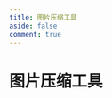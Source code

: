 ```yaml
---
title: 图片压缩工具
aside: false
comment: true
---
```


# 图片压缩工具

<!-- 引入 Vue 和 Element Plus 的样式和脚本 -->
<link rel="stylesheet" href="https://unpkg.com/element-plus/dist/index.css">
<script src="https://unpkg.com/vue@3/dist/vue.global.js"></script>
<script src="https://unpkg.com/element-plus"></script>

<!-- 引入自定义样式和静态资源 -->
<link rel="stylesheet" href="/css/imgc.style.css">
<script src="/js/imgc.bundle.js"></script>
<script src="/js/imgc.main.js"></script>

<script setup>
import ImgCompress from '/.vitepress/theme/components/imgc.vue';
</script>

<ImgCompress />
